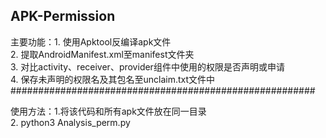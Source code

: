 ## APK-Permission

主要功能：1. 使用Apktool反编译apk文件  
         2. 提取AndroidManifest.xml至manifest文件夹  
         3. 对比activity、receiver、provider组件中使用的权限是否声明或申请  
         4. 保存未声明的权限名及其包名至unclaim.txt文件中  
#######################################################

使用方法：1.将该代码和所有apk文件放在同一目录  
         2. python3 Analysis_perm.py  
